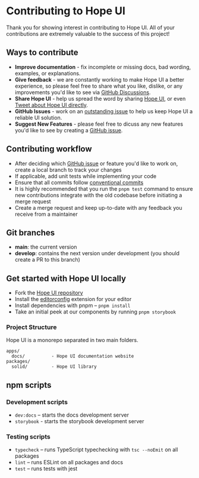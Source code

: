 # Contributing to Hope UI

Thank you for showing interest in contributing to Hope UI. All of your contributions are extremely valuable to the success of this project!

## Ways to contribute

- **Improve documentation** - fix incomplete or missing docs, bad wording, examples, or explanations.
- **Give feedback** - we are constantly working to make Hope UI a better experience, so please feel free to share what you like, dislike, or any improvements you'd like to see via [GitHub Discussions](https://github.com/fabien-ml/hope-ui/discussions).
- **Share Hope UI** - help us spread the word by sharing [Hope UI](https://hope-ui.com/), or even [Tweet about Hope UI directly](https://twitter.com/intent/tweet?text=Hope%20UI%20%E2%80%93%20a%20new%20SolidJS%20component%20library%20with%20over%2040%20components,%20style%20props%20API,%20native%20dark%20theme%20support%20and%20focuses%20on%20accessibility.%0A%0A%23https://hope-ui.com%0A%0A%23solidjs).
- **GitHub Issues** - work on an [outstanding issue](https://github.com/fabien-ml/hope-ui/labels/help%20wanted) to help us keep Hope UI a reliable UI solution.
- **Suggest New Features** - please feel free to dicuss any new features you'd like to see by creating a [GitHub issue](https://github.com/fabien-ml/hope-ui/labels/help%20wanted).

## Contributing workflow

- After deciding which [GitHub issue](https://github.com/fabien-ml/hope-ui/labels/help%20wanted) or feature you'd like to work on, create a local branch to track your changes
- If applicable, add unit tests while implementing your code
- Ensure that all commits follow [conventional commits](https://www.conventionalcommits.org/en/v1.0.0/)
- It is highly recommended that you run the `pnpm test` command to ensure new contributions integrate with the old codebase before initiating a merge request
- Create a merge request and keep up-to-date with any feedback you receive from a maintainer

## Git branches

- **main**: the current version
- **develop**: contains the next version under development (you should create a PR to this branch)

## Get started with Hope UI locally

- Fork the [Hope UI repository](https://github.com/fabien-ml/hope-ui)
- Install the [editorconfig](https://editorconfig.org/) extension for your editor
- Install dependencies with pnpm – `pnpm install`
- Take an initial peek at our components by running `pnpm storybook`

### Project Structure

Hope UI is a monorepo separated in two main folders.

```
apps/
  docs/          - Hope UI documentation website
packages/
  solid/         - Hope UI library
```

## npm scripts

### Development scripts

- `dev:docs` – starts the docs development server
- `storybook` - starts the storybook development server

### Testing scripts

- `typecheck` – runs TypeScript typechecking with `tsc --noEmit` on all packages
- `lint` – runs ESLint on all packages and docs
- `test` – runs tests with jest

